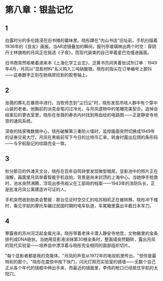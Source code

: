 # 第八章：银盐记忆

## 1
白露时分的多伦路浸在旧书摊的霉味里。晓彤蹲在"内山书店"旧址前，手机扫描着1936年的《良友》画报。当AR滤镜叠加的瞬间，报刊亭玻璃映出两个时空：穿阴丹士林旗袍的月凤正在挑选《子夜》，而现代装束的自己举着星巴克撞进画面。

旧书商突然咳嗽着递来本《上海化学工业志》，泛黄书页间夹着张试剂订单：1949年4月，月凤以"显影材料"名义购入三吨硝酸银。晓彤的指尖在订单编号上颤抖——这串数字正刻在她病房捡到的胶卷轴上。

## 2
张薇的葬礼在暴雨中进行。当牧师念到"尘归尘"时，晓彤发现吊唁人群中有个穿中山装的老者。他胸前的派克金笔闪过冷光，与月凤遗物中的笔帽完美契合。追悼会结束后的更衣室里，晓彤在张薇的寿衣内衬找到用血绘的电路图——正是静安寺地宫的通风系统。

深夜的陆家嘴数据中心，晓彤破解第三重防火墙时，监控画面突然切换成1949年的证券交易大厅。月凤在黑板前写下今日的比特币汇率，转身时露出后颈的条形码——与宇航胎记的纹路完全一致。

## 3
秋分那日的外滩天文台，晓彤在百年自鸣钟里发现微型暗房。显影池中的照片正在溶解，画面里月凤举着智能手机自拍，背景是尚未封顶的上海中心。当她伸手抢救时，池水突然沸腾，浮现出李伟祖父在工部局的档案——1943年的消防队长，正是批准月凤公寓建造许可证的人。

手机突然收到拍卖会警报：那台见证时空交汇的哈苏相机正在被转移。晓彤冲下楼时，看见宇航的摩托车碾过民国时期的电车轨道，车尾箱里露出半截日本军刀。

## 4
寒露夜的苏州河泛起金属光泽。晓彤带着老徕卡潜入静安寺地宫，文物箱里的金条排列成DNA链状。当她用显影液涂抹第30根金条时，整面墙突然翻转，露出月凤的现代实验室——培养皿中漂浮着与晓彤完全相同的面部组织切片。

"每个显影者都是我的克隆体。"月凤的声音从1972年的电视机里传出，"但你是最特别的那个。"晓彤在震惊中按下快门，闪光灯照亮实验室的镜墙——无数个自己正从各个年代的镜框中伸出手来，而最近的镜面里，李伟的枪口已经抵住宇航的太阳穴。